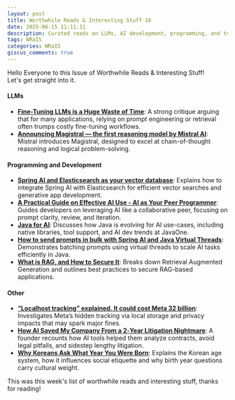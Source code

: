 ```yaml
---
layout: post
title: Worthwhile Reads & Interesting Stuff 16
date: 2025-06-15 11:11:11
description: Curated reads on LLMs, AI development, programming, and tech insights.
tags: WRaIS
categories: WRaIS
giscus_comments: true
---
```


Hello Everyone to this Issue of Worthwhile Reads & Interesting Stuff!  
Let's get straight into it.

#### LLMs
- **[Fine-Tuning LLMs is a Huge Waste of Time](https://codinginterviewsmadesimple.substack.com/p/fine-tuning-llms-is-a-huge-waste)**: A strong critique arguing that for many applications, relying on prompt engineering or retrieval often trumps costly fine-tuning workflows.  
- **[Announcing Magistral — the first reasoning model by Mistral AI](https://mistral.ai/news/magistral)**: Mistral introduces Magistral, designed to excel at chain-of-thought reasoning and logical problem-solving.

#### Programming and Development
- **[Spring AI and Elasticsearch as your vector database](https://www.elastic.co/search-labs/blog/spring-ai-elasticsearch-application)**: Explains how to integrate Spring AI with Elasticsearch for efficient vector searches and generative app development.  
- **[A Practical Guide on Effective AI Use - AI as Your Peer Programmer](https://nx.dev/blog/practical-guide-effective-ai-coding)**: Guides developers on leveraging AI like a collaborative peer, focusing on prompt clarity, review, and iteration.  
- **[Java for AI](https://inside.java/2025/05/03/javaone-java-ai/)**: Discusses how Java is evolving for AI use-cases, including native libraries, tool support, and AI dev trends at JavaOne.  
- **[How to send prompts in bulk with Spring AI and Java Virtual Threads](https://foojay.io/today/how-to-send-prompts-in-bulk-with-spring-ai-and-java-virtual-threads/)**: Demonstrates batching prompts using virtual threads to scale AI tasks efficiently in Java.  
- **[What is RAG, and How to Secure It](https://foojay.io/today/what-is-rag-and-how-to-secure-it/)**: Breaks down Retrieval Augmented Generation and outlines best practices to secure RAG-based applications.  

#### Other
- **[“Localhost tracking” explained. It could cost Meta 32 billion](https://www.zeropartydata.es/p/localhost-tracking-explained-it-could)**: Investigates Meta’s hidden tracking via local storage and privacy impacts that may spark major fines.  
- **[How AI Saved My Company From a 2‑Year Litigation Nightmare](https://tylertringas.com/ai-legal/)**: A founder recounts how AI tools helped them analyze contracts, avoid legal pitfalls, and sidestep lengthy litigation.  
- **[Why Koreans Ask What Year You Were Born](https://bryanhogan.com/blog/korean-age)**: Explains the Korean age system, how it influences social etiquette and why birth year questions carry cultural weight.

This was this week's list of worthwhile reads and interesting stuff, thanks for reading!